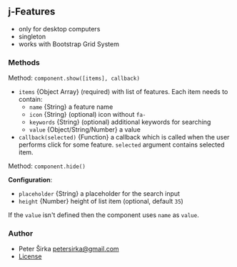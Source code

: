 ## j-Features

- only for desktop computers
- singleton
- works with Bootstrap Grid System

### Methods

Method: `component.show([items], callback)`
- `items` {Object Array} (required) with list of features. Each item needs to contain:
    - `name` {String} a feature name
    - `icon` {String} (optional) icon without `fa-`
    - `keywords` {String} (optional) additional keywords for searching
    - `value` {Object/String/Number} a value
- `callback(selected)` {Function} a callback which is called when the user performs click for some feature. `selected` argument contains selected item.

Method: `component.hide()`

__Configuration__:
- `placeholder` {String} a placeholder for the search input
- `height` {Number} height of list item (optional, default `35`)

If the `value` isn't defined then the component uses `name` as `value`.

### Author

- Peter Širka <petersirka@gmail.com>
- [License](https://www.totaljs.com/license/)